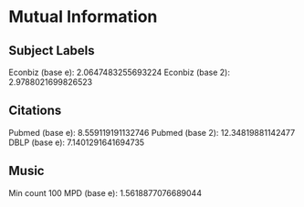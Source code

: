 # Mutual Information

## Subject Labels
Econbiz (base e): 2.0647483255693224
Econbiz (base 2): 2.9788021699826523

## Citations

Pubmed (base e): 8.559119191132746
Pubmed (base 2): 12.34819881142477
DBLP (base e): 7.1401291641694735

## Music

Min count 100
MPD (base e): 1.5618877076689044
